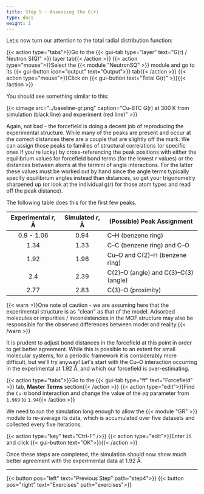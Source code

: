 ```yaml
---
title: Step 5 - Assessing the G(r)
type: docs
weight: 1
---
```


Let;s now turn our attention to the total radial distribution function:

{{< action type="tabs">}}Go to the {{< gui-tab type="layer" text="G(r) / Neutron S(Q)" >}} layer tab{{< /action >}}
{{< action type="mouse">}}Select the {{< module "NeutronSQ" >}} module and go to its {{< gui-button icon="output" text="Output">}} tab{{< /action >}}
{{< action type="mouse">}}Click on {{< gui-button text="Total G(r)" >}}{{< /action >}}

You should see something similar to this:

{{< cimage src="../baseline-gr.png" caption="Cu-BTC G(r) at 300 K from simulation (black line) and experiment (red line)" >}}

Again, not bad - the forcefield is doing a decent job of reproducing the experimental structure. While many of the peaks are present and occur at the correct distances there are a couple that are slightly off the mark. We can assign those peaks to families of structural correlations (or specific ones if you're lucky) by cross-referencing the peak positions with either the equilibrium values for forcefield bond terms (for the lowest $r$ values) or the distances between atoms at the termini of angle interactions. For the latter these values must be worked out by hand since the angle terms typically specify equilibrium angles instead than distances, so get your trigonometry sharpened up (or look at the individual g(r) for those atom types and read off the peak distance).

The following table does this for the first few peaks.

|Experimental $r$, &#8491;|Simulated $r$, &#8491;|(Possible) Peak Assignment|
|:----------:|:--------:|---------|
|0.9 - 1.06|0.94|C&ndash;H (benzene ring)|
|1.34|1.33|C&ndash;C (benzene ring) and C&ndash;O|
|1.92|1.96|Cu&ndash;O and C(2)&ndash;H (benzene ring)|
|2.4|2.39|C(2)&ndash;O (angle) and C(3)&ndash;C(3) (angle)|
|2.77|2.83|C(3)&ndash;O (proximity)|

{{< warn >}}One note of caution - we are assuming here that the experimental structure is as "clean" as that of the model. Adsorbed molecules or impurities / inconsistencies in the MOF structure may also be responsible for the observed differences between model and reality.{{< /warn >}}

It is prudent to adjust bond distances in the forcefield at this point in order to get better agreement. While this is possible to an extent for small molecular systems, for a periodic framework it is considerably more difficult, but we'll try anyway! Let's start with the Cu&ndash;O interaction occurring in the experimental at 1.92 &#8491;, and which our forcefield is over-estimating.

{{< action type="tabs">}}Go to the {{< gui-tab type="ff" text="Forcefield" >}} tab, **Master Terms** section{{< /action >}}
{{< action type="edit">}}Find the `Cu-O` bond interaction and change the value of the _eq_ parameter from `1.969` to `1.94`{{< /action >}}

We need to run the simulation long enough to allow the {{< module "GR" >}} module to re-average its data, which is accumulated over five datasets and collected every five iterations.

{{< action type="key" text="Ctrl-F" />}}
{{< action type="edit">}}Enter `25` and click {{< gui-button text="OK">}}{{< /action >}}

Once these steps are completed, the simulation should now show much better agreement with the experimental data at 1.92 &#8491;.

 * * *
{{< button pos="left" text="Previous Step" path="step4">}}
{{< button pos="right" text="Exercises" path="exercises">}}
